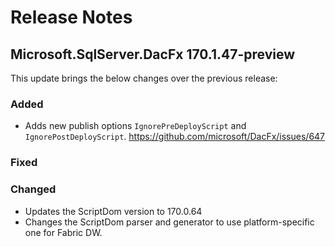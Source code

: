 # Release Notes

## Microsoft.SqlServer.DacFx 170.1.47-preview

This update brings the below changes over the previous release:

### Added
* Adds new publish options `IgnorePreDeployScript` and `IgnorePostDeployScript`. https://github.com/microsoft/DacFx/issues/647

### Fixed

### Changed
* Updates the ScriptDom version to 170.0.64
* Changes the ScriptDom parser and generator to use platform-specific one for Fabric DW.

